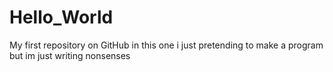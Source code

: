 # Hello_World
My first repository on GitHub
in this one i just pretending to make a program but im just writing nonsenses
